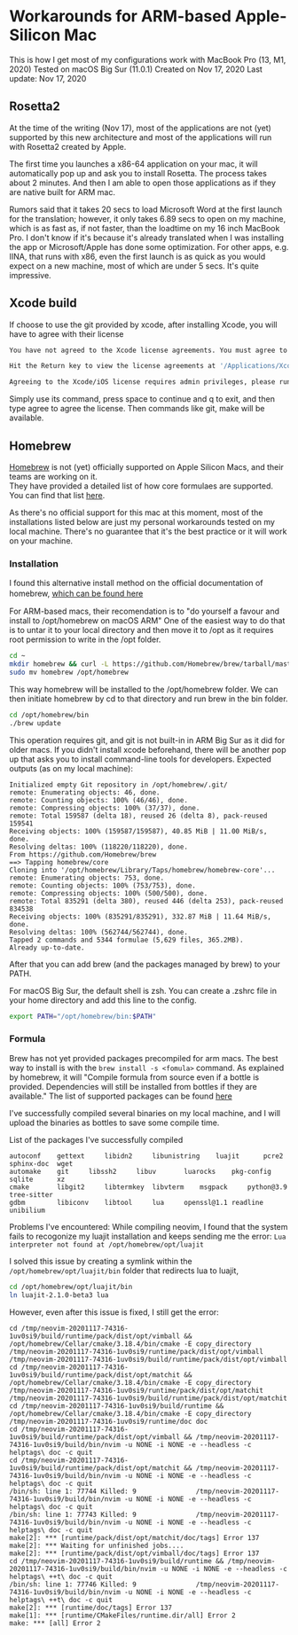 # Workarounds for ARM-based Apple-Silicon Mac
This is how I get most of my configurations work with MacBook Pro (13, M1, 2020)
Tested on macOS Big Sur (11.0.1)
Created on Nov 17, 2020 Last update: Nov 17, 2020

## Rosetta2
At the time of the writing (Nov 17), most of the applications are not (yet) supported by this new architecture and most of the applications will run with Rosetta2 created by Apple. 

The first time you launches a x86-64 application on your mac, it will automatically pop up and ask you to install Rosetta. The process takes about 2 minutes. And then I am able to open those applications as if they are native built for ARM mac. 

Rumors said that it takes 20 secs to load Microsoft Word at the first launch for the translation; however, it only takes 6.89 secs to open on my machine, which is as fast as, if not faster, than the loadtime on my 16 inch MacBook Pro. I don't know if it's because it's already translated when I was installing the app or Microsoft/Apple has done some optimization. For other apps, e.g. IINA, that runs with x86, even the first launch is as quick as you would expect on a new machine, most of which are under 5 secs. It's quite impressive.  

## Xcode build
If choose to use the git provided by xcode, after installing Xcode, you will have to agree with their license
``` bash
You have not agreed to the Xcode license agreements. You must agree to both license agreements below in order to use Xcode.

Hit the Return key to view the license agreements at '/Applications/Xcode.app/Contents/Resources/English.lproj/License.rtf'

Agreeing to the Xcode/iOS license requires admin privileges, please run “sudo xcodebuild -license” and then retry this command.
```
Simply use its command, press space to continue and q to exit, and then type agree to agree the license. 
Then commands like git, make will be available. 

## Homebrew
[Homebrew](https://github.com/Homebrew/brew) is not (yet) officially supported on Apple Silicon Macs, and their teams are working on it.  
They have provided a detailed list of how core formulaes are supported. You can find that list [here](https://github.com/Homebrew/brew/issues/7857).

As there's no official support for this mac at this moment, most of the installations listed below are just my personal workarounds tested on my local machine. There's no guarantee that it's the best practice or it will work on your machine.

### Installation
I found this alternative install method on the official documentation of homebrew, [which can be found here](https://docs.brew.sh/Installation#alternative-installs) 　

For ARM-based macs, their recomendation is to "do yourself a favour and install to /opt/homebrew on macOS ARM"
One of the easiest way to do that is to untar it to your local directory and then move it to /opt as it requires root permission to write in the /opt folder.
``` bash
cd ~
mkdir homebrew && curl -L https://github.com/Homebrew/brew/tarball/master | tar xz --strip 1 -C homebrew
sudo mv homebrew /opt/homebrew
```

This way homebrew will be installed to the /opt/homebrew folder. We can then initiate homebrew by cd to that directory and run brew in the bin folder. 

``` bash
cd /opt/homebrew/bin
./brew update
```
This operation requires git, and git is not built-in in ARM Big Sur as it did for older macs. If you didn't install xcode beforehand, there will be another pop up that asks you to install command-line tools for developers.
Expected outputs (as on my local machine):
```
Initialized empty Git repository in /opt/homebrew/.git/
remote: Enumerating objects: 46, done.
remote: Counting objects: 100% (46/46), done.
remote: Compressing objects: 100% (37/37), done.
remote: Total 159587 (delta 18), reused 26 (delta 8), pack-reused 159541
Receiving objects: 100% (159587/159587), 40.85 MiB | 11.00 MiB/s, done.
Resolving deltas: 100% (118220/118220), done.
From https://github.com/Homebrew/brew
==> Tapping homebrew/core
Cloning into '/opt/homebrew/Library/Taps/homebrew/homebrew-core'...
remote: Enumerating objects: 753, done.
remote: Counting objects: 100% (753/753), done.
remote: Compressing objects: 100% (500/500), done.
remote: Total 835291 (delta 380), reused 446 (delta 253), pack-reused 834538
Receiving objects: 100% (835291/835291), 332.87 MiB | 11.64 MiB/s, done.
Resolving deltas: 100% (562744/562744), done.
Tapped 2 commands and 5344 formulae (5,629 files, 365.2MB).
Already up-to-date.
```
After that you can add brew (and the packages managed by brew) to your PATH.

For macOS Big Sur, the default shell is zsh. You can create a .zshrc file in your home directory and add this line to the config.
``` zsh
export PATH="/opt/homebrew/bin:$PATH"
```
### Formula
Brew has not yet provided packages precompiled for arm macs. The best way to install is with the `brew install -s <fomula>` command. As explained by homebrew, it will "Compile formula from source even if a bottle is provided. Dependencies will still be installed from bottles if they are available."
The list of supported packages can be found [here](https://github.com/Homebrew/brew/issues/7857)

I've successfully compiled several binaries on my local machine, and I will upload the binaries as bottles to save some compile time. 

List of the packages I've successfully compiled
```
autoconf	gettext		libidn2		libunistring	luajit		pcre2		sphinx-doc	wget
automake	git		libssh2		libuv		luarocks	pkg-config	sqlite		xz
cmake		libgit2		libtermkey	libvterm	msgpack		python@3.9	tree-sitter
gdbm		libiconv	libtool		lua		openssl@1.1	readline	unibilium
```

Problems I've encountered:
While compiling neovim, I found that the system fails to recogonize my luajit installation and keeps sending me the error:
`Lua interpreter not found at /opt/homebrew/opt/luajit`

I solved this issue by creating a symlink within the `/opt/homebrew/opt/luajit/bin` folder that redirects lua to luajit,
```bash
cd /opt/homebrew/opt/luajit/bin
ln luajit-2.1.0-beta3 lua
```

However, even after this issue is fixed, I still get the error:
```
cd /tmp/neovim-20201117-74316-1uv0si9/build/runtime/pack/dist/opt/vimball && /opt/homebrew/Cellar/cmake/3.18.4/bin/cmake -E copy_directory /tmp/neovim-20201117-74316-1uv0si9/runtime/pack/dist/opt/vimball /tmp/neovim-20201117-74316-1uv0si9/build/runtime/pack/dist/opt/vimball
cd /tmp/neovim-20201117-74316-1uv0si9/build/runtime/pack/dist/opt/matchit && /opt/homebrew/Cellar/cmake/3.18.4/bin/cmake -E copy_directory /tmp/neovim-20201117-74316-1uv0si9/runtime/pack/dist/opt/matchit /tmp/neovim-20201117-74316-1uv0si9/build/runtime/pack/dist/opt/matchit
cd /tmp/neovim-20201117-74316-1uv0si9/build/runtime && /opt/homebrew/Cellar/cmake/3.18.4/bin/cmake -E copy_directory /tmp/neovim-20201117-74316-1uv0si9/runtime/doc doc
cd /tmp/neovim-20201117-74316-1uv0si9/build/runtime/pack/dist/opt/vimball && /tmp/neovim-20201117-74316-1uv0si9/build/bin/nvim -u NONE -i NONE -e --headless -c helptags\ doc -c quit
cd /tmp/neovim-20201117-74316-1uv0si9/build/runtime/pack/dist/opt/matchit && /tmp/neovim-20201117-74316-1uv0si9/build/bin/nvim -u NONE -i NONE -e --headless -c helptags\ doc -c quit
/bin/sh: line 1: 77744 Killed: 9               /tmp/neovim-20201117-74316-1uv0si9/build/bin/nvim -u NONE -i NONE -e --headless -c helptags\ doc -c quit
/bin/sh: line 1: 77743 Killed: 9               /tmp/neovim-20201117-74316-1uv0si9/build/bin/nvim -u NONE -i NONE -e --headless -c helptags\ doc -c quit
make[2]: *** [runtime/pack/dist/opt/matchit/doc/tags] Error 137
make[2]: *** Waiting for unfinished jobs....
make[2]: *** [runtime/pack/dist/opt/vimball/doc/tags] Error 137
cd /tmp/neovim-20201117-74316-1uv0si9/build/runtime && /tmp/neovim-20201117-74316-1uv0si9/build/bin/nvim -u NONE -i NONE -e --headless -c helptags\ ++t\ doc -c quit
/bin/sh: line 1: 77746 Killed: 9               /tmp/neovim-20201117-74316-1uv0si9/build/bin/nvim -u NONE -i NONE -e --headless -c helptags\ ++t\ doc -c quit
make[2]: *** [runtime/doc/tags] Error 137
make[1]: *** [runtime/CMakeFiles/runtime.dir/all] Error 2
make: *** [all] Error 2
```
